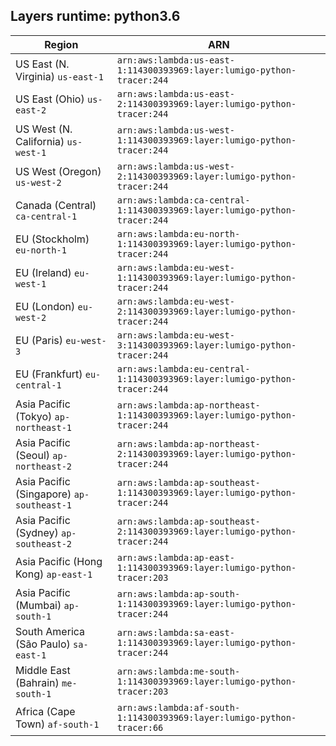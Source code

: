 Layers runtime: python3.6
----
| Region | ARN |
| --- | --- |
|US East (N. Virginia)  `us-east-1`|`arn:aws:lambda:us-east-1:114300393969:layer:lumigo-python-tracer:244`|
|US East (Ohio)  `us-east-2`|`arn:aws:lambda:us-east-2:114300393969:layer:lumigo-python-tracer:244`|
|US West (N. California)  `us-west-1`|`arn:aws:lambda:us-west-1:114300393969:layer:lumigo-python-tracer:244`|
|US West (Oregon)  `us-west-2`|`arn:aws:lambda:us-west-2:114300393969:layer:lumigo-python-tracer:244`|
|Canada (Central)  `ca-central-1`|`arn:aws:lambda:ca-central-1:114300393969:layer:lumigo-python-tracer:244`|
|EU (Stockholm)  `eu-north-1`|`arn:aws:lambda:eu-north-1:114300393969:layer:lumigo-python-tracer:244`|
|EU (Ireland)  `eu-west-1`|`arn:aws:lambda:eu-west-1:114300393969:layer:lumigo-python-tracer:244`|
|EU (London)  `eu-west-2`|`arn:aws:lambda:eu-west-2:114300393969:layer:lumigo-python-tracer:244`|
|EU (Paris)  `eu-west-3`|`arn:aws:lambda:eu-west-3:114300393969:layer:lumigo-python-tracer:244`|
|EU (Frankfurt)  `eu-central-1`|`arn:aws:lambda:eu-central-1:114300393969:layer:lumigo-python-tracer:244`|
|Asia Pacific (Tokyo)  `ap-northeast-1`|`arn:aws:lambda:ap-northeast-1:114300393969:layer:lumigo-python-tracer:244`|
|Asia Pacific (Seoul)  `ap-northeast-2`|`arn:aws:lambda:ap-northeast-2:114300393969:layer:lumigo-python-tracer:244`|
|Asia Pacific (Singapore)  `ap-southeast-1`|`arn:aws:lambda:ap-southeast-1:114300393969:layer:lumigo-python-tracer:244`|
|Asia Pacific (Sydney)  `ap-southeast-2`|`arn:aws:lambda:ap-southeast-2:114300393969:layer:lumigo-python-tracer:244`|
|Asia Pacific (Hong Kong)  `ap-east-1`|`arn:aws:lambda:ap-east-1:114300393969:layer:lumigo-python-tracer:203`|
|Asia Pacific (Mumbai)  `ap-south-1`|`arn:aws:lambda:ap-south-1:114300393969:layer:lumigo-python-tracer:244`|
|South America (São Paulo)  `sa-east-1`|`arn:aws:lambda:sa-east-1:114300393969:layer:lumigo-python-tracer:244`|
|Middle East (Bahrain)  `me-south-1`|`arn:aws:lambda:me-south-1:114300393969:layer:lumigo-python-tracer:203`|
|Africa (Cape Town)  `af-south-1`|`arn:aws:lambda:af-south-1:114300393969:layer:lumigo-python-tracer:66`|
